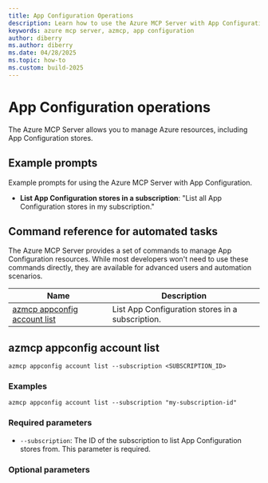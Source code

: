 ```yaml
---
title: App Configuration Operations 
description: Learn how to use the Azure MCP Server with App Configuration.
keywords: azure mcp server, azmcp, app configuration
author: diberry
ms.author: diberry
ms.date: 04/28/2025
ms.topic: how-to
ms.custom: build-2025
---
```


# App Configuration operations

The Azure MCP Server allows you to manage Azure resources, including App Configuration stores.

## Example prompts

Example prompts for using the Azure MCP Server with App Configuration. 

- **List App Configuration stores in a subscription**: "List all App Configuration stores in my subscription."

## Command reference for automated tasks

The Azure MCP Server provides a set of commands to manage App Configuration resources. While most developers won't need to use these commands directly, they are available for advanced users and automation scenarios.

| Name            | Description               |
|-----------------|--------------------------|
| [azmcp appconfig account list](#azmcp-appconfig-account-list) | List App Configuration stores in a subscription.|

## azmcp appconfig account list

```azuremcp
azmcp appconfig account list --subscription <SUBSCRIPTION_ID>
```

### Examples

```azuremcp
azmcp appconfig account list --subscription "my-subscription-id"
```

### Required parameters

- `--subscription`: The ID of the subscription to list App Configuration stores from. This parameter is required.
 
### Optional parameters

